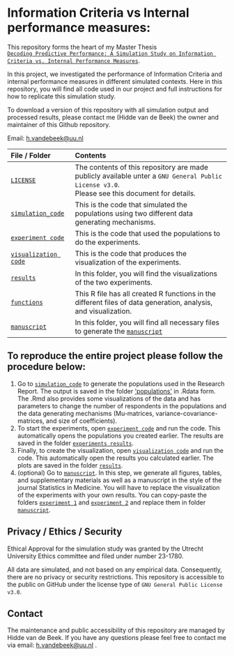 # Information Criteria vs Internal performance measures:
This repository forms the heart of my Master Thesis <br>
[`Decoding Predictive Performance: A Simulation Study on Information Criteria vs. Internal Performance Measures`](./docs/Thesis%20Manuscript/Thesis-Manuscript.pdf). 

In this project, we investigated the performance of Information Criteria and internal performance measures in different simulated contexts. Here in this repository, you will find all code used in our project and full instructions for how to replicate this simulation study.

To download a version of this repository with all simulation output and processed results, please contact me (Hidde van de Beek) the owner and maintainer of this Github repository. 

Email: h.vandebeek@uu.nl

| File / Folder                              | Contents                                                         |
| :----------------------------------------- | :--------------------------------------------------------------- |
| [`LICENSE`](./LICENSE)                     | The contents of this repository are made publicly available unter a `GNU General Public License v3.0`. <br> Please see this document for details.|
| [`simulation_code`](./R/Data_simulation/Simulation_Report_Covariance.Rmd) | This is the code that simulated the populations using two different data generating mechanisms.
| [`experiment code`](./R/Experiments/Analysis_Report_Experiment.Rmd) | This is the code that used the populations to do the experiments. |
| [`visualization code`](./R/Visualization/Visualization_Report.Rmd) | This is the code that produces the visualization of the experiments. |
| [`results`](./results) | In this folder, you will find the visualizations of the two experiments. |
| [`functions`](.R/Functions.R) | This R file has all created R functions in the different files of data generation, analysis, and visualization.
| [`manuscript`](./docs/Thesis_Manuscript) | In this folder, you will find all necessary files to generate the [`manuscript`](./docs/Thesis_Manuscript/Theses-Manuscript.pdf)|           


## To reproduce the entire project please follow the procedure below:
1. Go to [`simulation_code`](./R/Data_simulation/Simulation_Report_Covariance.Rmd) to generate the populations used in the Research Report. The output is saved in the folder ['populations'](.data/simulation) in .Rdata form. The .Rmd also provides some visualizations of the data and has parameters to change the number of respondents in the populations and the data generating mechanisms (Mu-matrices, variance-covariance-matrices, and size of coefficients).
2. To start the experiments, open [`experiment code`](./R/Experiments/Analysis_Report_Experiment.Rmd) and run the code. This automatically opens the populations you created earlier. The results are saved in the folder [`experiments results`](.data/analysis). 
3. Finally, to create the visualization, open [`visualization code`](./R/Visualization/Visualization_Report.Rmd) and run the code. This automatically open the results you calculated earlier. The plots are saved in the folder [`results`](./results).
4. (optional) Go to [`manuscript`](./docs/Thesis_Manuscript).  In this step, we generate all figures, tables, and supplementary materials as well as a manuscript in the style of the journal Statistics in Medicine. You will have to replace the visualization of the experiments with your own results. You can copy-paste the folders [`experiment 1`](.results/experiment1) and [`experiment 2`](.results/experiment2) and replace them in folder [`manuscript`](./docs/Thesis_Manuscript).

## Privacy / Ethics / Security
Ethical Approval for the simulation study was granted by the Utrecht University Ethics committee and filed under number 23-1780.

All data are simulated, and not based on any empirical data.  Consequently, there are no privacy or security restrictions. This repository is accessible to the public on GitHub under the license type of `GNU General Public License v3.0`.


## Contact 
The maintenance and public accessibility of this repository are managed by Hidde van de Beek. If you have any questions please feel free to contact me via email: h.vandebeek@uu.nl .

